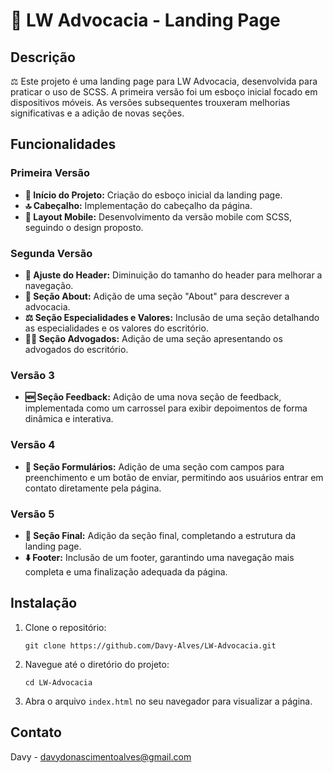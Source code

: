 <h1>📜 LW Advocacia - Landing Page</h1>

<h2>Descrição</h2>
<p>⚖️ Este projeto é uma landing page para LW Advocacia, desenvolvida para praticar o uso de SCSS. A primeira versão foi um esboço inicial focado em dispositivos móveis. As versões subsequentes trouxeram melhorias significativas e a adição de novas seções.</p>

<h2>Funcionalidades</h2>

<h3>Primeira Versão</h3>
<ul>
    <li><strong>🚀 Início do Projeto:</strong> Criação do esboço inicial da landing page.</li>
    <li><strong>🔝 Cabeçalho:</strong> Implementação do cabeçalho da página.</li>
    <li><strong>📱 Layout Mobile:</strong> Desenvolvimento da versão mobile com SCSS, seguindo o design proposto.</li>
</ul>

<h3>Segunda Versão</h3>
<ul>
    <li><strong>🔧 Ajuste do Header:</strong> Diminuição do tamanho do header para melhorar a navegação.</li>
    <li><strong>📄 Seção About:</strong> Adição de uma seção "About" para descrever a advocacia.</li>
    <li><strong>⚖️ Seção Especialidades e Valores:</strong> Inclusão de uma seção detalhando as especialidades e os valores do escritório.</li>
    <li><strong>👨‍⚖️ Seção Advogados:</strong> Adição de uma seção apresentando os advogados do escritório.</li>
</ul>

<h3>Versão 3</h3>
<ul>
    <li><strong>🆕 Seção Feedback:</strong> Adição de uma nova seção de feedback, implementada como um carrossel para exibir depoimentos de forma dinâmica e interativa.</li>
</ul>

<h3>Versão 4</h3>
<ul>
    <li><strong>📝 Seção Formulários:</strong> Adição de uma seção com campos para preenchimento e um botão de enviar, permitindo aos usuários entrar em contato diretamente pela página.</li>
</ul>

<h3>Versão 5</h3>
<ul>
    <li><strong>🏁 Seção Final:</strong> Adição da seção final, completando a estrutura da landing page.</li>
    <li><strong>⬇️ Footer:</strong> Inclusão de um footer, garantindo uma navegação mais completa e uma finalização adequada da página.</li>
</ul>

<h2>Instalação</h2>
<ol>
    <li>Clone o repositório:
        <pre><code>git clone https://github.com/Davy-Alves/LW-Advocacia.git</code></pre>
    </li>
    <li>Navegue até o diretório do projeto:
        <pre><code>cd LW-Advocacia</code></pre>
    </li>
    <li>Abra o arquivo <code>index.html</code> no seu navegador para visualizar a página.</li>
</ol>

<h2>Contato</h2>
<p>Davy - <a href="mailto:davydonascimentoalves@gmail.com">davydonascimentoalves@gmail.com</a></p>

